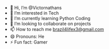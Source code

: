 - 👋 Hi, I’m @Victornathans
- 👀 I’m interested in Tech
- 🌱 I’m currently learning Python Coding
- 💞️ I’m looking to collaborate on projects
- 📫 How to reach me brazil4lifex3@gmail.com
- 😄 Pronouns: He
- ⚡ Fun fact: Gamer

<!---
Victornathans/Victornathans is a ✨ special ✨ repository because its `README.md` (this file) appears on your GitHub profile.
You can click the Preview link to take a look at your changes.
--->
